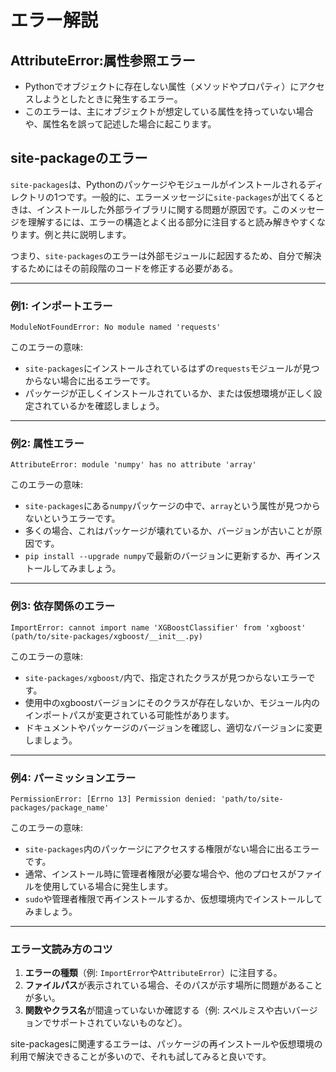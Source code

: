 # エラー解説
## AttributeError:属性参照エラー
- Pythonでオブジェクトに存在しない属性（メソッドやプロパティ）にアクセスしようとしたときに発生するエラー。
- このエラーは、主にオブジェクトが想定している属性を持っていない場合や、属性名を誤って記述した場合に起こります。

## site-packageのエラー
`site-packages`は、Pythonのパッケージやモジュールがインストールされるディレクトリの1つです。一般的に、エラーメッセージに`site-packages`が出てくるときは、インストールした外部ライブラリに関する問題が原因です。このメッセージを理解するには、エラーの構造とよく出る部分に注目すると読み解きやすくなります。例と共に説明します。

つまり、`site-packages`のエラーは外部モジュールに起因するため、自分で解決するためにはその前段階のコードを修正する必要がある。

---

### 例1: インポートエラー
```plaintext
ModuleNotFoundError: No module named 'requests'
```

このエラーの意味:
- `site-packages`にインストールされているはずの`requests`モジュールが見つからない場合に出るエラーです。
- パッケージが正しくインストールされているか、または仮想環境が正しく設定されているかを確認しましょう。

---

### 例2: 属性エラー
```plaintext
AttributeError: module 'numpy' has no attribute 'array'
```

このエラーの意味:
- `site-packages`にある`numpy`パッケージの中で、`array`という属性が見つからないというエラーです。
- 多くの場合、これはパッケージが壊れているか、バージョンが古いことが原因です。
- `pip install --upgrade numpy`で最新のバージョンに更新するか、再インストールしてみましょう。

---

### 例3: 依存関係のエラー
```plaintext
ImportError: cannot import name 'XGBoostClassifier' from 'xgboost' (path/to/site-packages/xgboost/__init__.py)
```

このエラーの意味:
- `site-packages/xgboost/`内で、指定されたクラスが見つからないエラーです。
- 使用中のxgboostバージョンにそのクラスが存在しないか、モジュール内のインポートパスが変更されている可能性があります。
- ドキュメントやパッケージのバージョンを確認し、適切なバージョンに変更しましょう。

---

### 例4: パーミッションエラー
```plaintext
PermissionError: [Errno 13] Permission denied: 'path/to/site-packages/package_name'
```

このエラーの意味:
- `site-packages`内のパッケージにアクセスする権限がない場合に出るエラーです。
- 通常、インストール時に管理者権限が必要な場合や、他のプロセスがファイルを使用している場合に発生します。
- `sudo`や管理者権限で再インストールするか、仮想環境内でインストールしてみましょう。

---

### エラー文読み方のコツ
1. **エラーの種類**（例: `ImportError`や`AttributeError`）に注目する。
2. **ファイルパス**が表示されている場合、そのパスが示す場所に問題があることが多い。
3. **関数やクラス名**が間違っていないか確認する（例: スペルミスや古いバージョンでサポートされていないものなど）。

site-packagesに関連するエラーは、パッケージの再インストールや仮想環境の利用で解決できることが多いので、それも試してみると良いです。

